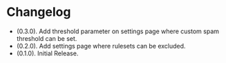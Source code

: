 # Changelog
* (0.3.0). Add threshold parameter on settings page where custom spam threshold can be set.
* (0.2.0). Add settings page where rulesets can be excluded.
* (0.1.0). Initial Release.